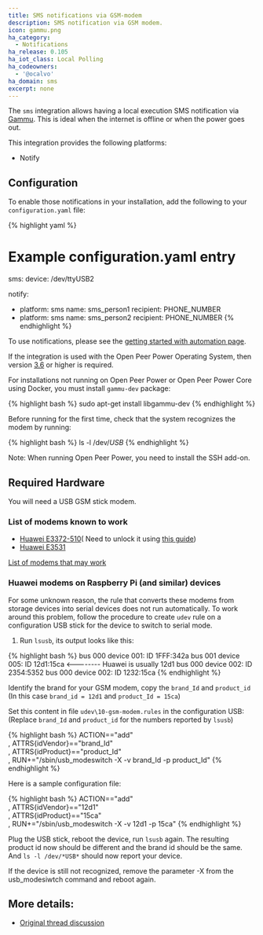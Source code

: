 ```yaml
---
title: SMS notifications via GSM-modem
description: SMS notification via GSM modem.
icon: gammu.png
ha_category:
  - Notifications
ha_release: 0.105
ha_iot_class: Local Polling
ha_codeowners:
  - '@ocalvo'
ha_domain: sms
excerpt: none
---
```


The `sms` integration allows having a local execution SMS notification via [Gammu](https://wammu.eu/gammu/). This is ideal when the internet is offline or when the power goes out.

This integration provides the following platforms:

- Notify

## Configuration

To enable those notifications in your installation, add the following to your `configuration.yaml` file:

{% highlight yaml %}
# Example configuration.yaml entry
sms:
  device: /dev/ttyUSB2

notify:
  - platform: sms
    name: sms_person1
    recipient: PHONE_NUMBER
  - platform: sms
    name: sms_person2
    recipient: PHONE_NUMBER
{% endhighlight %}

To use notifications, please see the [getting started with automation page](/getting-started/automation/).

If the integration is used with the Open Peer Power Operating System, then version [3.6](https://github.com/home-assistant/hassos/releases/tag/3.6) or higher is required.

For installations not running on Open Peer Power or Open Peer Power Core using Docker, you must install `gammu-dev` package:

{% highlight bash %}
sudo apt-get install libgammu-dev
{% endhighlight %}

Before running for the first time, check that the system recognizes the modem by running:

{% highlight bash %}
ls -l /dev/*USB*
{% endhighlight %}

Note: When running Open Peer Power, you need to install the SSH add-on.

## Required Hardware

You will need a USB GSM stick modem.

### List of modems known to work

- [Huawei E3372-510](https://www.amazon.com/gp/product/B01N6P3HI2/ref=ppx_yo_dt_b_asin_title_o00_s00?ie=UTF8&psc=1)(
Need to unlock it using [this guide](http://blog.asiantuntijakaveri.fi/2015/07/convert-huawei-e3372h-153-from.html))
- [Huawei E3531](https://www.amazon.com/Modem-Huawei-Unlocked-Caribbean-Desbloqueado/dp/B011YZZ6Q2/ref=sr_1_1?keywords=Huawei+E3531&qid=1581447800&sr=8-1)

[List of modems that may work](https://www.asus.com/event/networks_3G4G_support/)

### Huawei modems on Raspberry Pi (and similar) devices

For some unknown reason, the rule that converts these modems from storage devices into serial devices does not run automatically. To work around this problem, follow the procedure to create `udev` rule on a configuration USB stick for the device to switch to serial mode.

1. Run `lsusb`, its output looks like this:

{% highlight bash %}
bus 000 device 001: ID 1FFF:342a
bus 001 device 005: ID 12d1:15ca   <-------- Huawei is usually 12d1
bus 000 device 002: ID 2354:5352
bus 000 device 002: ID 1232:15ca
{% endhighlight %}

Identify the brand for your GSM modem, copy the `brand_Id` and `product_id` (In this case `brand_id = 12d1` and `product_Id = 15ca`)

Set this content in file `udev\10-gsm-modem.rules` in the configuration USB:
(Replace `brand_Id` and `product_id` for the numbers reported by `lsusb`)

{% highlight bash %}
ACTION=="add" \
, ATTRS{idVendor}=="brand_Id" \
, ATTRS{idProduct}=="product_Id" \
, RUN+="/sbin/usb_modeswitch -X -v brand_Id -p product_Id"
{% endhighlight %}

Here is a sample configuration file:

{% highlight bash %}
ACTION=="add" \
, ATTRS{idVendor}=="12d1" \
, ATTRS{idProduct}=="15ca" \
, RUN+="/sbin/usb_modeswitch -X -v 12d1 -p 15ca"
{% endhighlight %}

Plug the USB stick, reboot the device, run `lsusb` again.
The resulting product id now should be different and the brand id should be the same.
And `ls -l /dev/*USB*` should now report your device.

If the device is still not recognized, remove the parameter -X from the usb_modesiwtch command and reboot again.

## More details:

- [Original thread discussion](https://community.openpeerpower.io/t/send-sms-with-usb-gsm-modem-when-alarm-triggered/28942/38)
